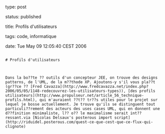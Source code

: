 type: post
status: published
title: Profils d'utilisateurs
tags: code, informatique
date: Tue May 09 12:05:40 CEST 2006
~~~~~~
# Profils d'utilisateurs

Dans la bo??te ?? outils d'un concepteur JEE, on trouve des designs patterns, de l'UML, de la m??thode XP. Ajoutons-y s'il vous pla??t (gr??ce ?? [Fred Cavazza](http://www.fredcavazza.net/index.php?2006/05/05/1148-redecouvrez-les-utilisateurs-types)), [des profils utilisateurs](http://www.propulseur.net/article_56_technique-profils.html), qui m'auraient ??t?? tr??s utiles pour le projet sur lequel je bosse actuellement. Je trouve qu'ils se distinguent tout particuli??rement des acteurs des uses cases UML, qui en donnent une d??finition minimaliste, l?? o?? le maximalisme serait int??ressant.via [Nicolas Delsaux's posterous import script](http://riduidel.posterous.com/quest-ce-que-cest-que-ce-flux-qui-clignote)
